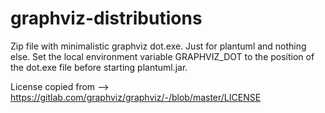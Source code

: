 # graphviz-distributions

Zip file with minimalistic graphviz dot.exe. Just for plantuml and nothing else.
Set the local environment variable GRAPHVIZ_DOT to the position of the dot.exe file before starting plantuml.jar.  

License copied from --> https://gitlab.com/graphviz/graphviz/-/blob/master/LICENSE
